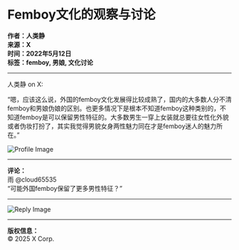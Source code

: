 # Femboy文化的观察与讨论

**作者：人类静**  
**来源：X**  
**时间：2022年5月12日**  
**标签：femboy, 男娘, 文化讨论**

---

人类静 on X: 

“嗯，应该这么说，外国的femboy文化发展得比较成熟了，国内的大多数人分不清femboy和男娘伪娘的区别。也更多情况下是根本不知道femboy这种类别的，不知道femboy是可以保留男性特征的。大多数男生一穿上女装就总要往女性化外貌或者伪妆打扮了，其实我觉得男貌女身两性魅力同在才是femboy迷人的魅力所在。”  

![Profile Image](https://pbs.twimg.com/profile_images/1453888419482902545/9E9KZS52_normal.jpg)

---

**评论：**  
雨 @cloud65535  
“可能外国femboy保留了更多男性特征？”

---

![Reply Image](https://pbs.twimg.com/profile_images/1310597717224304641/p8M3xIyE_mini.jpg)

---

**版权信息：**  
© 2025 X Corp.
<!-- tcd_original_link https://twitter.com/domjings/status/1524719941957881858 -->
